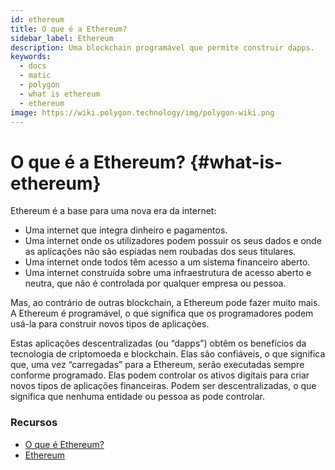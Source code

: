 ```yaml
---
id: ethereum
title: O que é a Ethereum?
sidebar_label: Ethereum
description: Uma blockchain programável que permite construir dapps.
keywords:
  - docs
  - matic
  - polygon
  - what is ethereum
  - ethereum
image: https://wiki.polygon.technology/img/polygon-wiki.png
---
```


# O que é a Ethereum? {#what-is-ethereum}

Ethereum é a base para uma nova era da internet:

- Uma internet que integra dinheiro e pagamentos.
- Uma internet onde os utilizadores podem possuir os seus dados e onde as aplicações não são espiadas nem roubadas dos seus titulares.
- Uma internet onde todos têm acesso a um sistema financeiro aberto.
- Uma internet construída sobre uma infraestrutura de acesso aberto e neutra, que não é controlada por qualquer empresa ou pessoa.

Mas, ao contrário de outras blockchain, a Ethereum pode fazer muito mais. A Ethereum é programável, o que significa que os programadores podem usá-la para construir novos tipos de aplicações.

Estas aplicações descentralizadas (ou “dapps”) obtêm os benefícios da tecnologia de criptomoeda e blockchain. Elas são confiáveis, o que significa que, uma vez “carregadas” para a Ethereum, serão executadas sempre conforme programado. Elas podem controlar os ativos digitais para criar novos tipos de aplicações financeiras. Podem ser descentralizadas, o que significa que nenhuma entidade ou pessoa as pode controlar.

### **Recursos**

- [O que é Ethereum?](https://ethereum.org/what-is-ethereum/)<br/>
- [Ethereum](https://ethereum.org/)